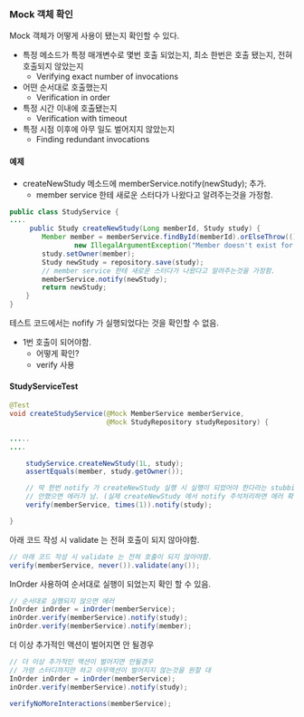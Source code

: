 ### Mock 객체 확인
Mock 객체가 어떻게 사용이 됐는지 확인할 수 있다.
 - 특정 메소드가 특정 매개변수로 몇번 호출 되었는지, 최소 한번은 호출 됐는지, 전혀 호출되지 않았는지
     - Verifying exact number of invocations
 - 어떤 순서대로 호출했는지
     - Verification in order
 - 특정 시간 이내에 호출됐는지
     - Verification with timeout
 - 특정 시점 이후에 아무 일도 벌어지지 않았는지
     - Finding redundant invocations

#### 예제
 - createNewStudy 메소드에  memberService.notify(newStudy); 추가.
    - member service 한테 새로운 스터다가 나왔다고 알려주는것을 가정함.

~~~java
public class StudyService {
....
     public Study createNewStudy(Long memberId, Study study) {
        Member member = memberService.findById(memberId).orElseThrow(() ->
                new IllegalArgumentException("Member doesn't exist for id: '" + memberId + "'"));
        study.setOwner(member);
        Study newStudy = repository.save(study);
        // member service 한테 새로운 스터다가 나왔다고 알려주는것을 가정함.
        memberService.notify(newStudy);
        return newStudy;
    }
}
~~~

테스트 코드에서는 nofify 가 실행되었다는 것을 확인할 수 없음. 
 - 1번 호출이 되어야함.
    - 어떻게 확인?
    - verify 사용

#### StudyServiceTest
~~~java
@Test
void createStudyService(@Mock MemberService memberService,
                        @Mock StudyRepository studyRepository) {

.....
....

    studyService.createNewStudy(1L, study);
    assertEquals(member, study.getOwner());

    // 딱 한번 notify 가 createNewStudy 실행 시 실행이 되었어야 한다라는 stubbing 지정
    // 안했으면 에러가 남. (실제 createNewStudy 에서 notify 주석처리하면 에러 확인 가능.
    verify(memberService, times(1)).notify(study);

}
~~~

아래 코드 작성 시 validate 는 전혀 호출이 되지 않아야함.
~~~java
// 아래 코드 작성 시 validate 는 전혀 호출이 되지 않아야함.
verify(memberService, never()).validate(any());
~~~

InOrder 사용하여 순서대로 실행이 되었는지 확인 할 수 있음.
~~~java
// 순서대로 실행되지 않으면 에러
InOrder inOrder = inOrder(memberService);
inOrder.verify(memberService).notify(study);
inOrder.verify(memberService).notify(member);
~~~

더 이상 추가적인 액션이 벌어지면 안 될경우
~~~java
// 더 이상 추가적인 액션이 벌어지면 안될경우
// 가령 스터디까지만 하고 아무액션이 벌어지지 않는것을 원할 대
InOrder inOrder = inOrder(memberService);
inOrder.verify(memberService).notify(study);

verifyNoMoreInteractions(memberService);
~~~
